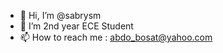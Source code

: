 - 👋 Hi, I’m @sabrysm
- 👀 I’m 2nd year ECE Student
- 📫 How to reach me : abdo_bosat@yahoo.com

<!---
sabrysm/sabrysm is a ✨ special ✨ repository because its `README.md` (this file) appears on your GitHub profile.
You can click the Preview link to take a look at your changes.
--->
